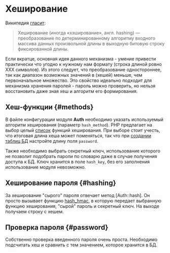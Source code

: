 # Хеширование

Википедия [гласит](http://ru.wikipedia.org/wiki/%D0%A5%D0%B5%D1%88%D0%B8%D1%80%D0%BE%D0%B2%D0%B0%D0%BD%D0%B8%D0%B5):

> Хеширование (иногда «хэширование», англ. hashing) — преобразование по детерминированному алгоритму входного массива данных
 произвольной длины в выходную битовую строку фиксированной длины.

Если вкратце, основная идея данного механизма - умение привести практически что угодно к нужному нам формату (строка
 длиной ровно XXX символов). Из этого следует, что преобразование одностороннее, так как диапазон возможных значений в
 (хешей) меньше, чем первоначальное множество. Это свойство идеально подходит для механизма хранения паролей - пароль можно
 проверить, но нельзя восстановить даже зная хеш и алгоритм его формирования.

## Хеш-функции {#methods}

В файле конфигурации модуля **Auth** необходимо указать используемый алгоритм хеширования (параметр `hash_method`).
 PHP предлагает на выбор целый [список](http://www.php.net/manual/en/function.hash-algos.php) функций хеширования. При выборе
 стоит учесть, что итоговая длина хеша может поменяться, так что при [создании таблиц БД](auth/orm/config#database)
 настройте длину поля `password`.

Также необходимо выбрать секретный ключ, использование которого не позволит подобрать пароли по словарю даже в случае получения
 доступа к БД. Ключ хранится в поле `hash_key`, без его заполнения использование модуля невозможно.

## Хеширование пароля {#hashing}

За хеширование "сырого" пароля отвечает метод [Auth::hash]. Он просто вызывает функцию [hash_hmac](http://www.php.net/manual/en/function.hash-hmac.php),
 в которую передает выбранную функцию хеширования, "сырой" пароль и секретный ключ. На выходе получаем строку с хешем.

## Проверка пароля {#password}

Собственно проверка введенного пароля очень проста. Необходимо подсчитать хеш и сравнить с тем значением, которое хранится в БД.
